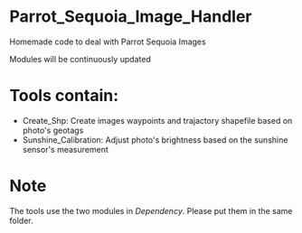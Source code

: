 # Parrot_Sequoia_Image_Handler
Homemade code to deal with Parrot Sequoia Images

Modules will be continuously updated  
  
# Tools contain:
  - Create_Shp: Create images waypoints and trajactory shapefile based on photo's geotags  
  - Sunshine_Calibration: Adjust photo's brightness based on the sunshine sensor's measurement  
  
# Note
The tools use the two modules in _Dependency_. Please put them in the same folder.
